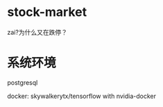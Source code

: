 # stock-market
zai?为什么又在跌停？

# 系统环境
postgresql

docker: skywalkerytx/tensorflow with nvidia-docker

